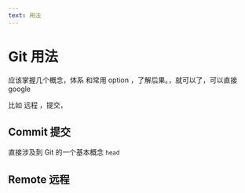```yaml
---
text: 用法
---
```


# Git 用法

应该掌握几个概念，体系 和常用 option ，了解后果。，就可以了，可以直接 google

比如 远程 ，提交，

## Commit 提交

直接涉及到 Git 的一个基本概念 `head`

## Remote 远程
